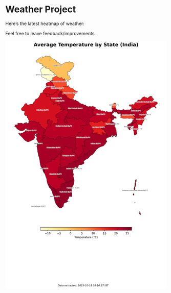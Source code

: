 # Weather Project

Here’s the latest heatmap of weather:

Feel free to leave feedback/improvements.

![India Heatmap](docs/assets/india_heatmap.png?v=F2D3F7)
